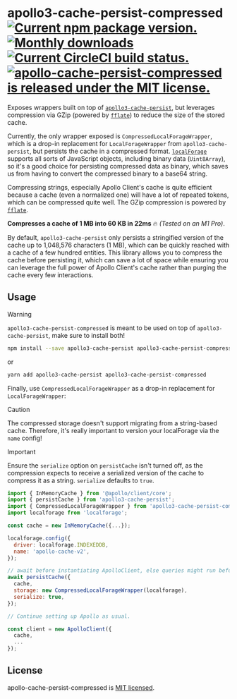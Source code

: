 # apollo3-cache-persist-compressed <a href="https://www.npmjs.org/package/apollo3-cache-persist-compressed"><img src="https://badge.fury.io/js/apollo3-cache-persist-compressed.svg" alt="Current npm package version." /></a> <a href="https://www.npmjs.org/package/apollo3-cache-persist-compressed"><img src="https://img.shields.io/npm/dm/apollo3-cache-persist-compressed" alt="Monthly downloads" /></a> <a href="https://circleci.com/gh/charpeni/merge-drivers-cli"><img src="https://circleci.com/gh/charpeni/apollo-cache-persist-compressed.svg?style=shield" alt="Current CircleCI build status." /></a> <a href="https://github.com/charpeni/apollo-cache-persist-compressed/blob/main/LICENSE"><img src="https://img.shields.io/badge/license-MIT-blue.svg" alt="apollo-cache-persist-compressed is released under the MIT license." /></a>

Exposes wrappers built on top of [`apollo3-cache-persist`](https://github.com/apollographql/apollo-cache-persist), but leverages compression via GZip (powered by [`fflate`](https://github.com/101arrowz/fflate)) to reduce the size of the stored cache.

Currently, the only wrapper exposed is `CompressedLocalForageWrapper`, which is a drop-in replacement for `LocalForageWrapper` from `apollo3-cache-persist`, but persists the cache in a compressed format. [`localForage`](https://github.com/localForage/localForage) supports all sorts of JavaScript objects, including binary data (`Uint8Array`), so it's a good choice for persisting compressed data as binary, which saves us from having to convert the compressed binary to a base64 string.

Compressing strings, especially Apollo Client's cache is quite efficient because a cache (even a normalized one) will have a lot of repeated tokens, which can be compressed quite well. The GZip compression is powered by [`fflate`](https://github.com/101arrowz/fflate).

**Compresses a cache of 1 MB into 60 KB in 22ms** 🔥 _(Tested on an M1 Pro)_.

By default, `apollo3-cache-persist` only persists a stringified version of the cache up to 1,048,576 characters (1 MB), which can be quickly reached with a cache of a few hundred entities. This library allows you to compress the cache before persisting it, which can save a lot of space while ensuring you can leverage the full power of Apollo Client's cache rather than purging the cache every few interactions.

## Usage

> [!WARNING]
> `apollo3-cache-persist-compressed` is meant to be used on top of `apollo3-cache-persist`, make sure to install both!

```sh
npm install --save apollo3-cache-persist apollo3-cache-persist-compressed
```

or

```sh
yarn add apollo3-cache-persist apollo3-cache-persist-compressed
```

Finally, use `CompressedLocalForageWrapper` as a drop-in replacement for `LocalForageWrapper`:

> [!CAUTION]
> The compressed storage doesn't support migrating from a string-based cache. Therefore, it's really important to version your localForage via the `name` config!

> [!IMPORTANT]
> Ensure the `serialize` option on `persistCache` isn't turned off, as the compression expects to receive a serialized version of the cache to compress it as a string. `serialize` defaults to `true`.

```javascript
import { InMemoryCache } from '@apollo/client/core';
import { persistCache } from 'apollo3-cache-persist';
import { CompressedLocalForageWrapper } from 'apollo3-cache-persist-compressed';
import localforage from 'localforage';

const cache = new InMemoryCache({...});

localforage.config({
  driver: localforage.INDEXEDDB,
  name: 'apollo-cache-v2',
});

// await before instantiating ApolloClient, else queries might run before the cache is persisted
await persistCache({
  cache,
  storage: new CompressedLocalForageWrapper(localforage),
  serialize: true,
});

// Continue setting up Apollo as usual.

const client = new ApolloClient({
  cache,
  ...
});
```

## License

apollo-cache-persist-compressed is [MIT licensed](LICENSE).
